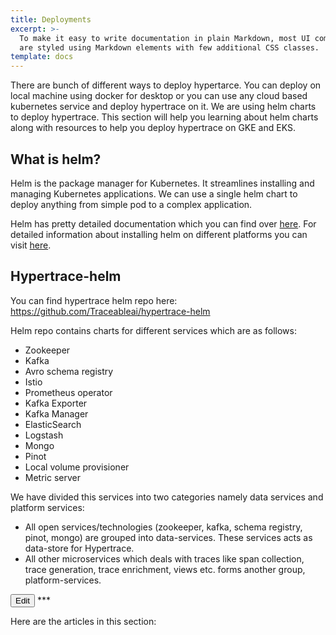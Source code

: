 ```yaml
---
title: Deployments
excerpt: >-
  To make it easy to write documentation in plain Markdown, most UI components
  are styled using Markdown elements with few additional CSS classes.
template: docs
---
```


There are bunch of different ways to deploy hypertarce. You can deploy on local machine using docker for desktop or you can use any cloud based kubernetes service and deploy hypertrace on it. We are using helm charts to deploy hypertrace. This section will help you learning about helm charts along with resources to help you deploy hypertrace on GKE and EKS.

## What is helm?
Helm is the package manager for Kubernetes. It streamlines installing and managing Kubernetes applications. We can use a single helm chart to deploy anything from simple pod to a complex application. 

Helm has pretty detailed documentation which you can find over [here](https://helm.sh/docs/). For detailed information about installing helm on different platforms you can visit [here](https://helm.sh/docs/intro/install/). 


## Hypertrace-helm

You can find hypertrace helm repo here: https://github.com/Traceableai/hypertrace-helm 

Helm repo contains charts for different services which are as follows:
- Zookeeper
- Kafka
- Avro schema registry
- Istio
- Prometheus operator
- Kafka Exporter
- Kafka Manager
- ElasticSearch
- Logstash
- Mongo
- Pinot
- Local volume provisioner
- Metric server

We have divided this services into two categories namely data services and platform services:

- All open services/technologies (zookeeper, kafka, schema registry, pinot, mongo) are grouped into data-services. These services acts as data-store for Hypertrace.
- All other microservices which deals with traces like span collection, trace generation, trace enrichment, views etc. forms another group, platform-services. 

<a href="https://github.com/hypertrace/hypertrace-docs-website/tree/master/src/pages/deployments/index.md">
<button type="button">Edit</button></a>
***

Here are the articles in this section:
